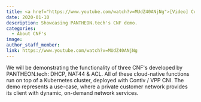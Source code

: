 ```yaml
---
title: <a href="https://www.youtube.com/watch?v=MUdZ40ANjNg">[Video] Container Network Function Demo</a>
date: 2020-01-10
description: Showcasing PANTHEON.tech's CNF demo.
categories:
  - About CNF's
image:
author_staff_member:
link: https://www.youtube.com/watch?v=MUdZ40ANjNg
---
```

We will be demonstrating the functionality of three CNF's developed by PANTHEON.tech: DHCP, NAT44 & ACL. All of these cloud-native functions run on top of a Kubernetes cluster, deployed with Contiv / VPP CNI. The demo represents a use-case, where a private customer network provides its client with dynamic, on-demand network services. 
